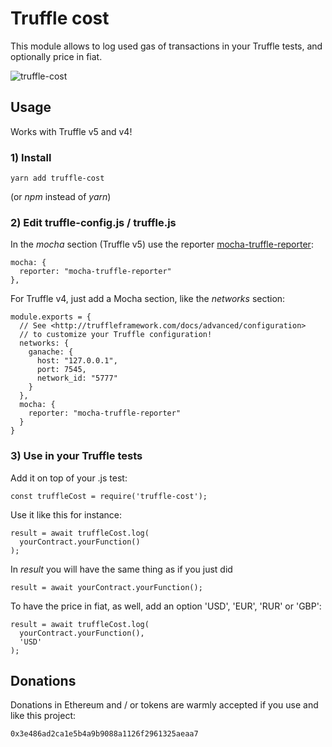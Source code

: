 # Truffle cost

This module allows to log used gas of transactions in your Truffle tests, and optionally price in fiat.

![truffle-cost](https://raw.githubusercontent.com/guix77/truffle-cost/gh-pages/truffle-cost.png)

## Usage

Works with Truffle v5 and v4!

### 1) Install

    yarn add truffle-cost

(or *npm* instead of *yarn*)

### 2) Edit truffle-config.js / truffle.js

In the *mocha* section (Truffle v5) use the reporter [mocha-truffle-reporter](https://github.com/guix77/mocha-truffle-reporter):

    mocha: {
      reporter: "mocha-truffle-reporter"
    },

For Truffle v4, just add a Mocha section, like the *networks* section:

    module.exports = {
      // See <http://truffleframework.com/docs/advanced/configuration>
      // to customize your Truffle configuration!
      networks: {
        ganache: {
          host: "127.0.0.1",
          port: 7545,
          network_id: "5777"
        }
      },
      mocha: {
        reporter: "mocha-truffle-reporter"
      }
    }

### 3) Use in your Truffle tests

Add it on top of your .js test:

    const truffleCost = require('truffle-cost');

Use it like this for instance:

    result = await truffleCost.log(
      yourContract.yourFunction()
    );

In *result* you will have the same thing as if you just did

    result = await yourContract.yourFunction();

To have the price in fiat, as well, add an option 'USD', 'EUR', 'RUR' or 'GBP':

    result = await truffleCost.log(
      yourContract.yourFunction(),
      'USD'
    );

## Donations

Donations in Ethereum and / or tokens are warmly accepted if you use and like this project:

    0x3e486ad2ca1e5b4a9b9088a1126f2961325aeaa7
